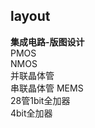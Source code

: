 ## layout    
**集成电路-版图设计**    
PMOS     
NMOS    
并联晶体管    
串联晶体管
MEMS    
28管1bit全加器  
4bit全加器  

